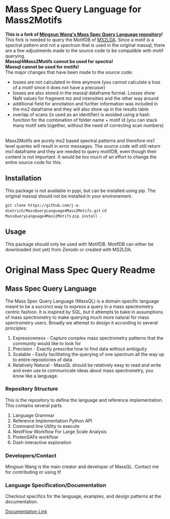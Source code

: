 # Mass Spec Query Language for Mass2Motifs
**This is a fork of [Mingxun Wang's Mass Spec Query Language repository](https://github.com/mwang87/MassQueryLanguage)!** <br>
This fork is needed to query the MotifDB of [MS2LDA](https://github.com/vdhooftcompmet/MS2LDA). Since a motif is a spectral pattern and not a spectrum that is used in the original massql, there are a few adjustments made to the source code to be compatible with motif querying. <br>
**Massql4Mass2Motifs cannot be used for spectra!** <br>
**Massql cannot be used for motifs!** <br>
The major changes that have been made to the source code:
- losses are not calculated in-time anymore (you cannot calculate a loss of a motif since it does not have a precusor)
- losses are also stored in the massql dataframe format. Losses show NaN values for fragment mz and intensities and the other way around
- additional field for annotation and further information was included in the ms2 dataframe and they will also show up in the results table
- overlap of scans (is used as an identifier) is avoided using a hash function for the combination of folder name + motif id (you can stack many motif sets together, without the need of correcting scan numbers)
<br>
Mass2Motifs are purely ms2 based spectral patterns and therefore ms1 level queries will result in error messages. The source code will still return ms1 dataframe and they are needed to query motifDB, even though their content is not important. It would be too much of an effort to change the entire source code for this.

## Installation

This package is not available in pypi, but can be installed using pip. The original massql should not be installed in your environement.

```git clone https://github.com/j-a-dietrich/MassQueryLanguage4Mass2Motifs.git```
```cd MassQueryLanguage4Mass2Motifs```
```pip install .```

## Usage
This package should only be used with MotifDB. MotifDB can either be downloaded (not yet) from Zenodo or created with MS2LDA.


# Original Mass Spec Query Readme
## Mass Spec Query Language

The Mass Spec Query Language (MassQL) is a domain specific language meant to be a succinct way to
express a query in a mass spectrometry centric fashion. It is inspired by SQL,
but it attempts to bake in assumptions of mass spectrometry to make querying much more
natural for mass spectrometry users. Broadly we attempt to design it according to several principles:

1. Expressiveness - Capture complex mass spectrometry patterns that the community would like to look for
1. Precision - Exactly prescribe how to find data without ambiguity
2. Scalable - Easily facilitating the querying of one spectrum all the way up to entire repositories of data
3. Relatively Natural - MassQL should be relatively easy to read and write and even use to communicate ideas about mass
   spectrometry, you know like a language.
### Repository Structure

This is the repository to define the language and reference implementation. This contains several parts

1. Language Grammar
1. Reference Implementation Python API
1. Command line Utility to execute
1. NextFlow Workflow For Large Scale Analysis
1. ProteoSAFe workflow
1. Dash interactive exploration

### Developers/Contact

Mingxun Wang is the main creator and developer of MassQL. Contact me for contributing or using it!

### Language Specification/Documentation

Checkout specifics for the language, examples, and design patterns at the documentation.

[Documentation Link](https://mwang87.github.io/MassQueryLanguage_Documentation/)


